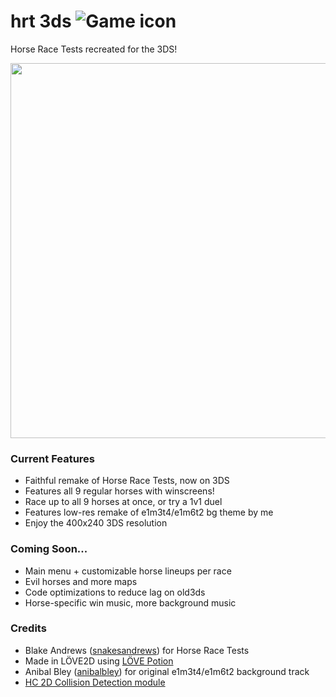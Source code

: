 # hrt 3ds ![Game icon](https://i.imgur.com/vpPye5b.png)
Horse Race Tests recreated for the 3DS!

<img src=https://i.imgur.com/fNYTAGf.png width=600>

### Current Features
* Faithful remake of Horse Race Tests, now on 3DS
* Features all 9 regular horses with winscreens!
* Race up to all 9 horses at once, or try a 1v1 duel
* Features low-res remake of e1m3t4/e1m6t2 bg theme by me
* Enjoy the 400x240 3DS resolution
### Coming Soon...
* Main menu + customizable horse lineups per race
* Evil horses and more maps
* Code optimizations to reduce lag on old3ds
* Horse-specific win music, more background music
### Credits
* Blake Andrews (<a href="https://x.com/snakesandrews">snakesandrews</a>) for Horse Race Tests
* Made in LÖVE2D using <a href="https://github.com/lovebrew/lovepotion">LÖVE Potion</a>
* Anibal Bley (<a href="https://x.com/anibalbley">anibalbley</a>) for original e1m3t4/e1m6t2 background track
* <a href="https://github.com/vrld/HC">HC 2D Collision Detection module</a>
